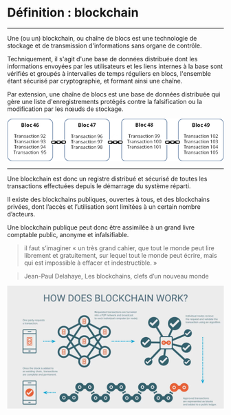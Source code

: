 # Définition : blockchain
---

Une (ou un) blockchain, ou chaîne de blocs est 
une technologie de stockage et de transmission d'informations sans organe de contrôle.

Techniquement, il s'agit d'une base de données distribuée
dont les informations envoyées par les utilisateurs et les liens internes à la base 
sont vérifiés et groupés à intervalles de temps réguliers en blocs, 
l'ensemble étant sécurisé par cryptographie, 
et formant ainsi une chaîne. 

Par extension, une chaîne de blocs est 
une base de données distribuée qui gère une liste d'enregistrements protégés contre la 
falsification ou la modification par les nœuds de stockage.

![Schéma d'une blockchain](../../images/blockchain-definition-1.png)

---

Une blockchain est donc un 
registre distribué et sécurisé de toutes les transactions effectuées depuis le démarrage 
du système réparti.

Il existe des blockchains publiques, ouvertes à tous, et des blockchains privées, 
dont l’accès et l’utilisation sont limitées à un certain nombre d’acteurs.

Une blockchain publique peut donc être assimilée à un grand livre comptable public, 
anonyme et infalsifiable. 

> il faut s’imaginer « un très grand cahier, 
> que tout le monde peut lire librement et gratuitement, sur lequel tout le monde peut écrire, 
> mais qui est impossible à effacer et indestructible. »

> Jean-Paul Delahaye, Les blockchains, clefs d’un nouveau monde

![Schéma d'une blockchain](../../images/blockchain-definition-2.jpg)
